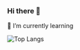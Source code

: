 ### Hi there 👋

🌱 I’m currently learning

![Top Langs](https://github-readme-stats.vercel.app/api/top-langs/?username=mqnoy&hide_progress=true)





###
<!--
**mqnoy/mqnoy** is a ✨ _special_ ✨ repository because its `README.md` (this file) appears on your GitHub profile.

Here are some ideas to get you started:

- 🔭 I’m currently working on ...
- 🌱 I’m currently learning ...
- 👯 I’m looking to collaborate on ...
- 🤔 I’m looking for help with ...
- 💬 Ask me about ...
- 📫 How to reach me: ...
- 😄 Pronouns: ...
- ⚡ Fun fact: ...
-->

